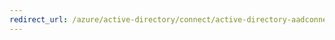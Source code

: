```yaml
---
redirect_url: /azure/active-directory/connect/active-directory-aadconnectsync-howto-azureadaccount
---
```

